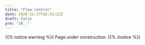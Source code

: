 ```yaml
---
title: "Flow control"
date: 2020-11-17T16:52:22Z
draft: false
pre: "10. "
---
```



{{% notice warning %}}
Page under construction.
{{% /notice %}}


